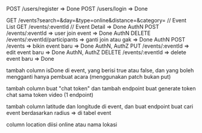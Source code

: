 POST /users/register => Done
POST /users/login => Done

GET /events?search=&day=&type=online&distance=&category= // Event List 
GET /events/:eventId // Event Detail  => Done
AuthN POST /events/:eventId => user join event => Done
AuthN DELETE  /events/:eventId/participants => ganti join atau gak => Done
AuthN POST /events => bikin event baru => Done
AuthN, AuthZ PUT /events/:eventId => edit event baru  => Done
AuthN, AuthZ DELETE /events/:eventId => delete event baru => Done

tambah column isDone di event, yang berisi true atau false, dan yang boleh mengganti hanya pembuat acara (menggunakan patch bukan put)

tambah column buat "chat token" dan tambah endpoint buat generate token chat sama token video (1 endpoint)

tambah column latitude dan longitude di event, dan buat endpoint buat cari event berdasarkan radius => di tabel event

column location diisi online atau nama lokasi

